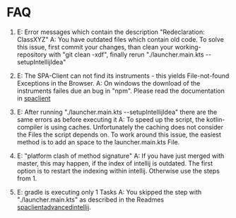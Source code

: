 # FAQ

1. E: Error messages which contain the description "Redeclaration: ClassXYZ"
   A: You have outdated files which contain old code. To solve this issue, first commit your changes, than clean your working-repository with "git clean -xdf", finally rerun "./launcher.main.kts --setupIntellijIdea"

2. E: The SPA-Client can not find its instruments - this yields File-not-found Exceptions in the Browser.
   A: On windows the download of the instruments failes due an bug in "npm". Please read the documentation in [spaclient](README-SPAClient.md)

3. E: After running "./launcher.main.kts --setupIntellijIdea" there are the same errors as before executing it
   A: To speed up the script, the kotlin-compiler is using caches. Unfortunately the caching does not consider the Files the script depends on. To work around this issue, the easiest method is to add an space to the launcher.main.kts File.

4. E: "platform clash of method signature"
   A: If you have just merged with master, this may happen, if the index of intellij is outdated. The first option is to restart the indexing within intellij. Otherwise use the steps from 1.

5. E: gradle is executing only 1 Tasks
   A: You skipped the step with "./launcher.main.kts" as described in the Readmes [spaclient](README-SPAClient.md)[advanced](README-usage-compile-advanced.md)[intellij](README-usage-compile-intellij.md).
